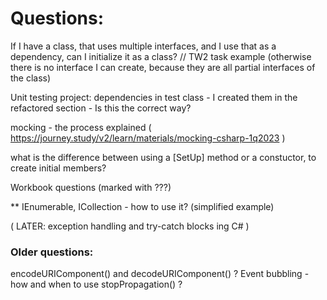 # Questions:  

If I have a class, that uses multiple interfaces, and I use that as a dependency, can I initialize it as a class?       // TW2 task example
    (otherwise there is no interface I can create, because they are all partial interfaces of the class)

Unit testing project: dependencies in test class - I created them in the refactored section - Is this the correct way? 

mocking - the process explained ( https://journey.study/v2/learn/materials/mocking-csharp-1q2023 )

what is the difference between using a [SetUp] method or a constuctor, to create initial members?

Workbook questions (marked with ???)

**  IEnumerable, ICollection - how to use it? (simplified example)

( LATER: exception handling and try-catch blocks ing C# )

### Older questions:

encodeURIComponent() and decodeURIComponent() ?
Event bubbling - how and when to use stopPropagation() ?